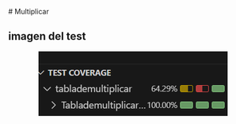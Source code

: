 



﻿# Multiplicar

 <h2> imagen del test</h2>
 
<p align="center">
	  <img src="https://github.com/mercyluz/Loop/blob/main/imagenloop.png" />
</p>
